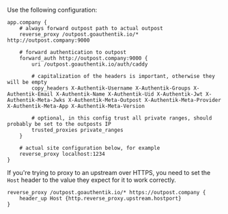 Use the following configuration:

```
app.company {
    # always forward outpost path to actual outpost
    reverse_proxy /outpost.goauthentik.io/* http://outpost.company:9000

    # forward authentication to outpost
    forward_auth http://outpost.company:9000 {
        uri /outpost.goauthentik.io/auth/caddy

        # capitalization of the headers is important, otherwise they will be empty
        copy_headers X-Authentik-Username X-Authentik-Groups X-Authentik-Email X-Authentik-Name X-Authentik-Uid X-Authentik-Jwt X-Authentik-Meta-Jwks X-Authentik-Meta-Outpost X-Authentik-Meta-Provider X-Authentik-Meta-App X-Authentik-Meta-Version

        # optional, in this config trust all private ranges, should probably be set to the outposts IP
        trusted_proxies private_ranges
    }

    # actual site configuration below, for example
    reverse_proxy localhost:1234
}
```

If you're trying to proxy to an upstream over HTTPS, you need to set the `Host` header to the value they expect for it to work correctly.

```
reverse_proxy /outpost.goauthentik.io/* https://outpost.company {
    header_up Host {http.reverse_proxy.upstream.hostport}
}
```

